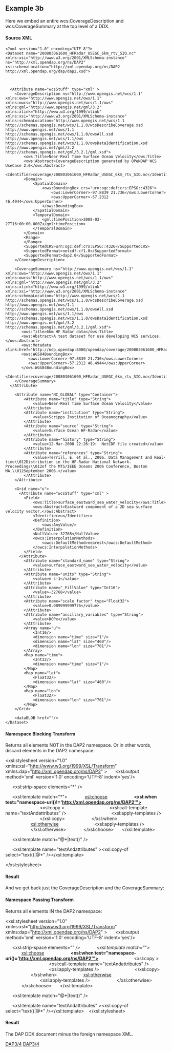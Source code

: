 ## Example 3b

Here we embed an entire wcs:CoverageDescription and wcs:CoverageSummary
at the top level of a DDX.

#### Source XML

    <?xml version="1.0" encoding="UTF-8"?>
    <Dataset name="200803061600_HFRadar_USEGC_6km_rtv_SIO.nc"
    xmlns:xsi="http://www.w3.org/2001/XMLSchema-instance"
    ns="http://xml.opendap.org/ns/DAP2"
    xsi:schemaLocation="http://xml.opendap.org/ns/DAP2  http://xml.opendap.org/dap/dap2.xsd">



      <Attribute name="wcsStuff" type="xml" >
        <CoverageDescription ns="http://www.opengis.net/wcs/1.1" xmlns:ows="http://www.opengis.net/ows/1.1" xmlns:owcs="http://www.opengis.net/wcs/1.1/ows" xmlns:gml="http://www.opengis.net/gml/3.2" xmlns:xlink="http://www.w3.org/1999/xlink" xmlns:xsi="http://www.w3.org/2001/XMLSchema-instance" xmlns:schemaLocation="http://www.opengis.net/wcs/1.1  http://schemas.opengis.net/wcs/1.1.0/wcsDescribeCoverage.xsd  http://www.opengis.net/ows/1.1  http://schemas.opengis.net/ows/1.1.0/owsAll.xsd  http://www.opengis.net/wcs/1.1/ows http://schemas.opengis.net/wcs/1.1.0/owsDataIdentification.xsd http://www.opengis.net/gml/3.2  http://schemas.opengis.net/gml/3.2.1/gml.xsd">
            <ows:Title>Near-Real Time Surface Ocean Velocity</ows:Title>
            <ows:Abstract>CoverageDescription generated by OPeNDAP WCS UseCase 2.0</ows:Abstract>
            <Identifier>coverage/200803061600_HFRadar_USEGC_6km_rtv_SIO.nc</Identifier>
            <Domain>
                <SpatialDomain>
                    <ows:BoundingBox crs="urn:ogc:def:crs:EPSG::4326">
                        <ows:LowerCorner>-97.8839 21.736</ows:LowerCorner>
                        <ows:UpperCorner>-57.2312 46.4944</ows:UpperCorner>
                    </ows:BoundingBox>
                </SpatialDomain>
                <TemporalDomain>
                    <gml:timePosition>2008-03-27T16:00:00.000Z</gml:timePosition>
                </TemporalDomain>
            </Domain>
            <Range>
            </Range>
            <SupportedCRS>urn:ogc:def:crs:EPSG::4326</SupportedCRS>
            <SupportedFormat>netcdf-cf1.0</SupportedFormat>
            <SupportedFormat>dap2.0</SupportedFormat>
        </CoverageDescription>

        <CoverageSummary ns="http://www.opengis.net/wcs/1.1" xmlns:ows="http://www.opengis.net/ows/1.1" xmlns:owcs="http://www.opengis.net/wcs/1.1/ows" xmlns:gml="http://www.opengis.net/gml/3.2" xmlns:xlink="http://www.w3.org/1999/xlink" xmlns:xsi="http://www.w3.org/2001/XMLSchema-instance" xmlns:schemaLocation="http://www.opengis.net/wcs/1.1  http://schemas.opengis.net/wcs/1.1.0/wcsDescribeCoverage.xsd  http://www.opengis.net/ows/1.1  http://schemas.opengis.net/ows/1.1.0/owsAll.xsd  http://www.opengis.net/wcs/1.1/ows http://schemas.opengis.net/wcs/1.1.0/owsDataIdentification.xsd http://www.opengis.net/gml/3.2  http://schemas.opengis.net/gml/3.2.1/gml.xsd">
           <ows:Title>6km HF Radar data</ows:Title>
           <ows:Abstract>A test dataset for use developing WCS services.</ows:Abstract>
           <ows:Metadata xlink:href="http://ndp.opendap:8080/opendap/coverage/200803061600_HFRadar_USEGC_6km_rtv_SIO.nc.das"/>
           <ows:WGS84BoundingBox>
              <ows:LowerCorner>-97.8839 21.736</ows:LowerCorner>
              <ows:UpperCorner>-57.2312 46.4944</ows:UpperCorner>
           </ows:WGS84BoundingBox>
           <Identifier>coverage/200803061600_HFRadar_USEGC_6km_rtv_SIO.nc</Identifier>
        </CoverageSummary>
      </Attribute>

        <Attribute name="NC_GLOBAL" type="Container">
            <Attribute name="title" type="String">
                <value>Near-Real Time Surface Ocean Velocity</value>
            </Attribute>
            <Attribute name="institution" type="String">
                <value>Scripps Institution of Oceanography</value>
            </Attribute>
            <Attribute name="source" type="String">
                <value>Surface Ocean HF-Radar</value>
            </Attribute>
            <Attribute name="history" type="String">
                <value>12-Mar-2008 22:26:19:  NetCDF file created</value>
            </Attribute>
            <Attribute name="references" type="String">
                <value>Terrill, E. et al., 2006. Data Management and Real-time\\012Distribution in the HF-Radar National Network. Proceedings\\012of the MTS/IEEE Oceans 2006 Conference, Boston MA,\\012September 2006.</value>
            </Attribute>
        </Attribute>

        <Grid name="u">
          <Attribute name="wcsStuff" type="xml" >
            <Field>
                <ows:Title>surface_eastward_sea_water_velocity</ows:Title>
                <ows:Abstract>Eastward component of a 2D sea surface velocity vector.</ows:Abstract>
                <Identifier>u</Identifier>
                <Definition>
                    <ows:AnyValue/>
                </Definition>
                <NullValue>-32768</NullValue>
                <owcs:InterpolationMethods>
                    <owcs:DefaultMethod>nearest</owcs:DefaultMethod>
                </owcs:InterpolationMethods>
            </Field>
          </Attribute>
            <Attribute name="standard_name" type="String">
                <value>surface_eastward_sea_water_velocity</value>
            </Attribute>
            <Attribute name="units" type="String">
                <value>m s-1</value>
            </Attribute>
            <Attribute name="_FillValue" type="Int16">
                <value>-32768</value>
            </Attribute>
            <Attribute name="scale_factor" type="Float32">
                <value>0.009999999776</value>
            </Attribute>
            <Attribute name="ancillary_variables" type="String">
                <value>DOPx</value>
            </Attribute>
            <Array name="u">
                <Int16/>
                <dimension name="time" size="1"/>
                <dimension name="lat" size="460"/>
                <dimension name="lon" size="701"/>
            </Array>
            <Map name="time">
                <Int32/>
                <dimension name="time" size="1"/>
            </Map>
            <Map name="lat">
                <Float32/>
                <dimension name="lat" size="460"/>
            </Map>
            <Map name="lon">
                <Float32/>
                <dimension name="lon" size="701"/>
            </Map>
        </Grid>

        <dataBLOB href=""/>
    </Dataset>

#### Namespace Blocking Transform

Returns all elements NOT in the DAP2 namespace. Or in other words,
discard elements in the DAP2 namespace:

<xsl:stylesheet version="1.0"
                xmlns:xsl="http://www.w3.org/1999/XSL/Transform"
                xmlns:dap="http://xml.opendap.org/ns/DAP2" >
`   `<xsl:output method='xml' version='1.0' encoding='UTF-8' indent='yes'/>

`   `<xsl:strip-space elements="*" />

`   `<xsl:template match="*">
`       `<xsl:choose>
`           `**<xsl:when test="namespace-uri()!='http://xml.opendap.org/ns/DAP2'">**
`               `<xsl:copy >
`                   `<xsl:call-template name="textAndattributes" />
`                   `<xsl:apply-templates />
`               `</xsl:copy>
`           `</xsl:when>
`           `<xsl:otherwise>
`               `<xsl:apply-templates />
`           `</xsl:otherwise>
`       `</xsl:choose>
`   `</xsl:template>

`   `<xsl:template  match="@*|text()" />

`   `<xsl:template name="textAndattributes" ><xsl:copy-of select="text()|@*" /></xsl:template>

</xsl:stylesheet>

#### Result

And we get back just the CoverageDescription and the CoverageSummary:

#### Namespace Passing Transform

Returns all elements IN the DAP2 namespace:

<xsl:stylesheet version="1.0"
                xmlns:xsl="http://www.w3.org/1999/XSL/Transform"
                xmlns:dap="http://xml.opendap.org/ns/DAP2" >
`   `<xsl:output method='xml' version='1.0' encoding='UTF-8' indent='yes'/>

`   `<xsl:strip-space elements="*" />
`   `
`   `<xsl:template match="*">
`       `<xsl:choose>
`           `**<xsl:when test="namespace-uri()='http://xml.opendap.org/ns/DAP2'">**
`               `<xsl:copy >
`                   `<xsl:call-template name="textAndattributes" />
`                   `<xsl:apply-templates />
`               `</xsl:copy>
`           `</xsl:when>
`           `<xsl:otherwise>
`               `<xsl:apply-templates />
`           `</xsl:otherwise>
`       `</xsl:choose>
`   `</xsl:template>

`   `<xsl:template  match="@*|text()" />

`   `<xsl:template name="textAndattributes" ><xsl:copy-of select="text()|@*" /></xsl:template>
` `
</xsl:stylesheet>

#### Result

The DAP DDX document minus the foreign namespace XML.

[DAP3/4](Category:Development "wikilink")
[DAP3/4](Category:DAP4 "wikilink")